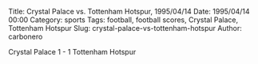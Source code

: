 Title: Crystal Palace vs. Tottenham Hotspur, 1995/04/14
Date: 1995/04/14 00:00
Category: sports
Tags: football, football scores, Crystal Palace, Tottenham Hotspur
Slug: crystal-palace-vs-tottenham-hotspur
Author: carbonero


Crystal Palace 1 - 1 Tottenham Hotspur
